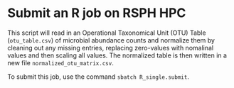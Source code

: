 # Submit an R job on RSPH HPC

This script will read in an Operational Taxonomical Unit (OTU) Table (`otu_table.csv`) of microbial abundance counts and normalize them by cleaning out any missing entries, replacing zero-values with nomalinal values and then scaling all values. The normalized table is then written in a new file `normalized_otu_matrix.csv`.

To submit this job, use the command `sbatch R_single.submit`.
